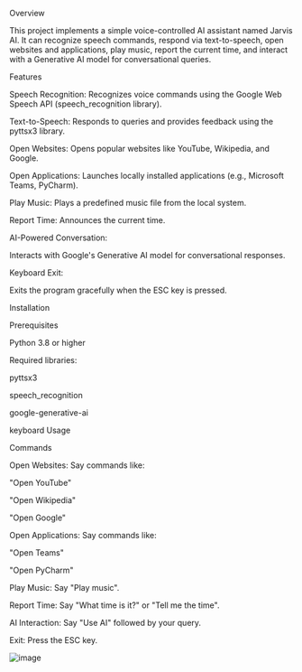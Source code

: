 Overview

This project implements a simple voice-controlled AI assistant named Jarvis AI. It can recognize speech commands, respond via text-to-speech, open websites and applications, play music, report the current time, and interact with a Generative AI model for conversational queries.

Features

Speech Recognition: Recognizes voice commands using the Google Web Speech API (speech_recognition library).

Text-to-Speech: Responds to queries and provides feedback using the pyttsx3 library.

Open Websites: Opens popular websites like YouTube, Wikipedia, and Google.

Open Applications: Launches locally installed applications (e.g., Microsoft Teams, PyCharm).

Play Music:
Plays a predefined music file from the local system.

Report Time:
Announces the current time.

AI-Powered Conversation:

Interacts with Google's Generative AI model for conversational responses.

Keyboard Exit:

Exits the program gracefully when the ESC key is pressed.

Installation

Prerequisites

Python 3.8 or higher

Required libraries:

pyttsx3

speech_recognition

google-generative-ai

keyboard
Usage

Commands

Open Websites: Say commands like:

"Open YouTube"

"Open Wikipedia"

"Open Google"

Open Applications: Say commands like:

"Open Teams"

"Open PyCharm"

Play Music: Say "Play music".

Report Time: Say "What time is it?" or "Tell me the time".

AI Interaction: Say "Use AI" followed by your query.

Exit: Press the ESC key.

![image](https://github.com/user-attachments/assets/8b1fe63f-1c39-425c-892f-0378fb641633)
